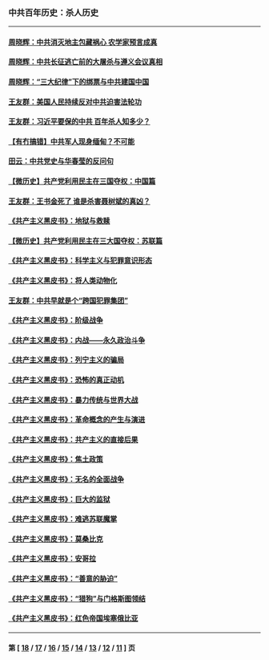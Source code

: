 ### 中共百年历史：杀人历史
---
#### [周晓辉：中共消灭地主包藏祸心 农学家预言成真](../../pages/nf1176106/n12958960.md?05210430) 
#### [周晓辉：中共长征逃亡前的大屠杀与遵义会议真相](../../pages/nf1176106/n12888747.md?05210430) 
#### [周晓辉：“三大纪律”下的绑票与中共建国中国](../../pages/nf1176106/n12882305.md?05210430) 
#### [王友群：美国人民持续反对中共迫害法轮功](../../pages/nf1176106/n12849121.md?05210430) 
#### [王友群：习近平要保的中共 百年杀人知多少？](../../pages/nf1176106/n12833861.md?05210430) 
#### [【有冇搞错】中共军人现身缅甸？不可能](../../pages/nf1176106/n12773250.md?05210430) 
#### [田云：中共党史与华春莹的反问句](../../pages/nf1176106/n12765178.md?05210430) 
#### [【微历史】共产党利用民主在三国夺权：中国篇](../../pages/nf1176106/n12740955.md?05210430) 
#### [王友群：王书金死了 谁是杀害聂树斌的真凶？](../../pages/nf1176106/n12728677.md?05210430) 
#### [《共产主义黑皮书》：地狱与救赎](../../pages/nf1176106/n12705614.md?05210430) 
#### [【微历史】共产党利用民主在三大国夺权：苏联篇](../../pages/nf1176106/n12707756.md?05210430) 
#### [《共产主义黑皮书》：科学主义与犯罪意识形态](../../pages/nf1176106/n12700684.md?05210430) 
#### [《共产主义黑皮书》：将人类动物化](../../pages/nf1176106/n12696212.md?05210430) 
#### [王友群：中共早就是个“跨国犯罪集团”](../../pages/nf1176106/n12696339.md?05210430) 
#### [《共产主义黑皮书》：阶级战争](../../pages/nf1176106/n12690702.md?05210430) 
#### [《共产主义黑皮书》：内战——永久政治斗争](../../pages/nf1176106/n12685891.md?05210430) 
#### [《共产主义黑皮书》：列宁主义的骗局](../../pages/nf1176106/n12671223.md?05210430) 
#### [《共产主义黑皮书》：恐怖的真正动机](../../pages/nf1176106/n12666294.md?05210430) 
#### [《共产主义黑皮书》：暴力传统与世界大战](../../pages/nf1176106/n12660322.md?05210430) 
#### [《共产主义黑皮书》：革命概念的产生与演进](../../pages/nf1176106/n12655045.md?05210430) 
#### [《共产主义黑皮书》：共产主义的直接后果](../../pages/nf1176106/n12644821.md?05210430) 
#### [《共产主义黑皮书》：焦土政策](../../pages/nf1176106/n12640254.md?05210430) 
#### [《共产主义黑皮书》：无名的全面战争](../../pages/nf1176106/n12633845.md?05210430) 
#### [《共产主义黑皮书》：巨大的监狱](../../pages/nf1176106/n12623116.md?05210430) 
#### [《共产主义黑皮书》：难逃苏联魔掌](../../pages/nf1176106/n12613254.md?05210430) 
#### [《共产主义黑皮书》：莫桑比克](../../pages/nf1176106/n12596409.md?05210430) 
#### [《共产主义黑皮书》：安哥拉](../../pages/nf1176106/n12585438.md?05210430) 
#### [《共产主义黑皮书》：“善意的胁迫”](../../pages/nf1176106/n12575454.md?05210430) 
#### [《共产主义黑皮书》：“猎狗”与门格斯图领结](../../pages/nf1176106/n12570100.md?05210430) 
#### [《共产主义黑皮书》：红色帝国埃塞俄比亚](../../pages/nf1176106/n12564156.md?05210430) 

---
#### 第 [ [18](./18.md?05210430) / [17](./17.md?05210430) / [16](./16.md?05210430) / [15](./15.md?05210430) / [14](./14.md?05210430) / [13](./13.md?05210430) / [12](./12.md?05210430) / [11](./11.md?05210430) ] 页

